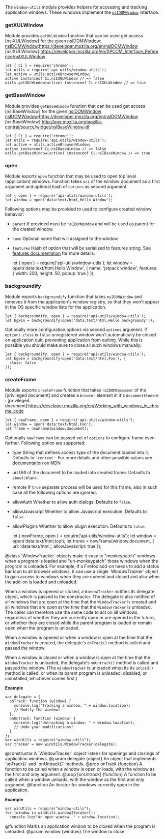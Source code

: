 <!-- This Source Code Form is subject to the terms of the Mozilla Public
   - License, v. 2.0. If a copy of the MPL was not distributed with this
   - file, You can obtain one at http://mozilla.org/MPL/2.0/. -->

<!-- contributed by Drew Willcoxon [adw@mozilla.com] -->
<!-- edited by Erik Vold [erikvvold@gmail.com] -->

The `window-utils` module provides helpers for accessing and tracking
application windows.  These windows implement the [`nsIDOMWindow`][nsIDOMWindow]
interface.

[nsIDOMWindow]: http://mxr.mozilla.org/mozilla-central/source/dom/interfaces/base/nsIDOMWindow.idl

### getXULWindow

Module provides `getXULWindow` function that can be used get access
[nsIXULWindow] for the given [nsIDOMWindow]\:
[nsIDOMWindow]:https://developer.mozilla.org/en/nsIDOMWindow
[nsIXULWindow]:https://developer.mozilla.org/en/XPCOM_Interface_Reference/nsIXULWindow

    let { Ci } = require('chrome');
    let utils = require('api-utils/window-utils');
    let active = utils.activeBrowserWindow;
    active instanceof Ci.nsIXULWindow // => false
    utils.getXULWindow(active) instanceof Ci.nsIXULWindow // => true

### getBaseWindow

Module provides `getBaseWindow` function that can be used get access
[nsIBaseWindow] for the given [nsIDOMWindow]\:
[nsIDOMWindow]:https://developer.mozilla.org/en/nsIDOMWindow
[nsIBaseWindow]:http://mxr.mozilla.org/mozilla-central/source/widget/nsIBaseWindow.idl

    let { Ci } = require('chrome');
    let utils = require('api-utils/window-utils');
    let active = utils.activeBrowserWindow;
    active instanceof Ci.nsIBaseWindow // => false
    utils.getBaseWindow(active) instanceof Ci.nsIBaseWindow // => true

### open

Module exports `open` function that may be used to open top level
(application) windows. Function takes `uri` of the window document as a first
argument and optional hash of `options` as second argument.

    let { open } = require('api-utils/window-utils');
    let window = open('data:text/html,Hello Window');

Following options may be provided to used to configure created window behavior:

- `parent`
If provided must be `nsIDOMWindow` and will be used as parent for the created
window.

- `name`
Optional name that will assigned to the window.

- `features`
Hash of option that will be serialized to features string. See
[features documentation](https://developer.mozilla.org/en/DOM/window.open#Position_and_size_features)
for more details.

    let { open } = require('api-utils/window-utils');
    let window = open('data:text/html,Hello Window', {
      name: 'jetpack window',
      features: {
        width: 200,
        height: 50,
        popup: true
      }
    });


### backgroundify

Module exports `backgroundify` function that takes `nsIDOMWindow` and
removes it from the application's window registry, so that they won't appear
in the OS specific window lists for the application.

    let { backgroundify, open } = require('api-utils/window-utils');
    let bgwin = backgroundify(open('data:text/html,Hello backgroundy'));

Optionally more configuration options via second `options` argument. If
`options.close` is `false` unregistered window won't automatically
be closed on application quit, preventing application from quiting. While this
is possible you should make sure to close all such windows manually:

    let { backgroundify, open } = require('api-utils/window-utils');
    let bgwin = backgroundify(open('data:text/html,Foo'), {
      close: false
    });

### createFrame

Module exports `createFrame` function that takes `nsIDOMDocument` of the
[privileged document] and creates a `browser` element in it's `documentElement`
\:
[privileged document]:https://developer.mozilla.org/en/Working_with_windows_in_chrome_code

    let { newFrame, open } = require('api-utils/window-utils');
    let window = open('data:text/html,Foo');
    let frame = newFrame(window.document);

Optionally `newFrame` can be passed set of `options` to configure frame
even further. Following option are supported:

- type
String that defines access type of the document loaded into it. Defaults to
`'content'`. For more details and other possible values see
[documentation on MDN](https://developer.mozilla.org/en/XUL/Attribute/browser.type)

- uri
URI of the document to be loaded into created frame. Defaults to `about:blank`.

- remote
If `true` separate process will be used for this frame, also in such case all
the following options are ignored.

- allowAuth
Whether to allow auth dialogs. Defaults to `false`.

- allowJavascript
Whether to allow Javascript execution. Defaults to `false`.

- allowPlugins
Whether to allow plugin execution. Defaults to `false`.

    let { newFrame, open } = require('api-utils/window-utils');
    let window = open('data:text/html,top');
    let frame = newFrame(window.document, {
      uri: 'data:text/html,<script>alert("Hello")</script>',
      allowJavascript: true
    });


<api name="WindowTracker">
@class
`WindowTracker` objects make it easy to "monkeypatch" windows when a program is
loaded and "un-monkeypatch" those windows when the program is unloaded.  For
example, if a Firefox add-on needs to add a status bar icon to all browser
windows, it can use a single `WindowTracker` object to gain access to windows
when they are opened and closed and also when the add-on is loaded and unloaded.

When a window is opened or closed, a `WindowTracker` notifies its delegate
object, which is passed to the constructor.  The delegate is also notified of
all windows that are open at the time that the `WindowTracker` is created and
all windows that are open at the time that the `WindowTracker` is unloaded.  The
caller can therefore use the same code to act on all windows, regardless of
whether they are currently open or are opened in the future, or whether they are
closed while the parent program is loaded or remain open when the program is
unloaded.

When a window is opened or when a window is open at the time that the
`WindowTracker` is created, the delegate's `onTrack()` method is called and
passed the window.

When a window is closed or when a window is open at the time that the
`WindowTracker` is unloaded, the delegate's `onUntrack()` method is called and
passed the window.  (The `WindowTracker` is unloaded when its its `unload()`
method is called, or when its parent program is unloaded, disabled, or
uninstalled, whichever comes first.)

**Example**

    var delegate = {
      onTrack: function (window) {
        console.log("Tracking a window: " + window.location);
        // Modify the window!
      },
      onUntrack: function (window) {
        console.log("Untracking a window: " + window.location);
        // Undo your modifications!
      }
    };
    var winUtils = require("window-utils");
    var tracker = new winUtils.WindowTracker(delegate);

<api name="WindowTracker">
@constructor
  A `WindowTracker` object listens for openings and closings of application
  windows.
@param delegate {object}
  An object that implements `onTrack()` and `onUntrack()` methods.
@prop onTrack {function}
  A function to be called when a window is open or loads, with the window as the
  first and only argument.
@prop [onUntrack] {function}
  A function to be called when a window unloads, with the window as the first
  and only argument.
</api>
</api>

<api name="windowIterator">
@function
  An iterator for windows currently open in the application.

**Example**

    var winUtils = require("window-utils");
    for (window in winUtils.windowIterator())
      console.log("An open window! " + window.location);

</api>

<api name="closeOnUnload">
@function
  Marks an application window to be closed when the program is unloaded.
@param window {window}
  The window to close.
</api>
